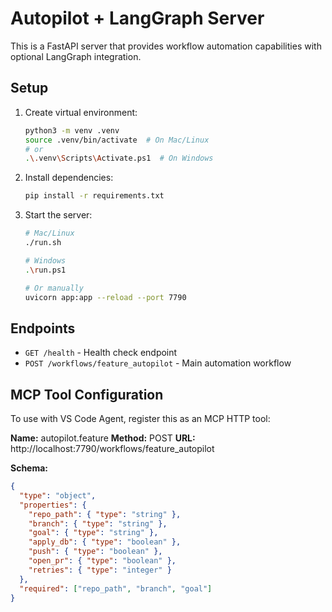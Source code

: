 # Autopilot + LangGraph Server

This is a FastAPI server that provides workflow automation capabilities with optional LangGraph integration.

## Setup

1. Create virtual environment:
   ```bash
   python3 -m venv .venv
   source .venv/bin/activate  # On Mac/Linux
   # or
   .\.venv\Scripts\Activate.ps1  # On Windows
   ```

2. Install dependencies:
   ```bash
   pip install -r requirements.txt
   ```

3. Start the server:
   ```bash
   # Mac/Linux
   ./run.sh
   
   # Windows
   .\run.ps1
   
   # Or manually
   uvicorn app:app --reload --port 7790
   ```

## Endpoints

- `GET /health` - Health check endpoint
- `POST /workflows/feature_autopilot` - Main automation workflow

## MCP Tool Configuration

To use with VS Code Agent, register this as an MCP HTTP tool:

**Name:** autopilot.feature
**Method:** POST
**URL:** http://localhost:7790/workflows/feature_autopilot

**Schema:**
```json
{
  "type": "object",
  "properties": {
    "repo_path": { "type": "string" },
    "branch": { "type": "string" },
    "goal": { "type": "string" },
    "apply_db": { "type": "boolean" },
    "push": { "type": "boolean" },
    "open_pr": { "type": "boolean" },
    "retries": { "type": "integer" }
  },
  "required": ["repo_path", "branch", "goal"]
}
```

